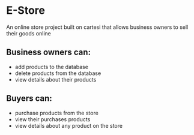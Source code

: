 # E-Store

An online store project built on cartesi that allows business owners to sell their goods online

## Business owners can:
- add products to the database
- delete products from the database
- view details about their products

## Buyers can:
- purchase products from the store
- view their purchases products
- view details about any product on the store